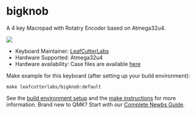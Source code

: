 # bigknob

A 4 key Macropad with Rotatry Encoder based on Atmega32u4.

![](https://i.imgur.com/Px3EpOUl.jpg)

* Keyboard Maintainer: [LeafCutterLabs](https://github.com/LeafCutterLabs)
* Hardware Supported: Atmega32u4
* Hardware availability: Case files are available [here](https://github.com/LeafCutterLabs/bigKNOB)

Make example for this keyboard (after setting up your build environment):

    make leafcutterlabs/bigknob:default

See the [build environment setup](https://docs.qmk.fm/#/getting_started_build_tools) and the [make instructions](https://docs.qmk.fm/#/getting_started_make_guide) for more information. Brand new to QMK? Start with our [Complete Newbs Guide](https://docs.qmk.fm/#/newbs).
